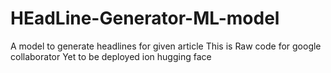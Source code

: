 # HEadLine-Generator-ML-model
A model to generate headlines for given article
This is Raw code for google collaborator
Yet to be deployed ion  hugging face
